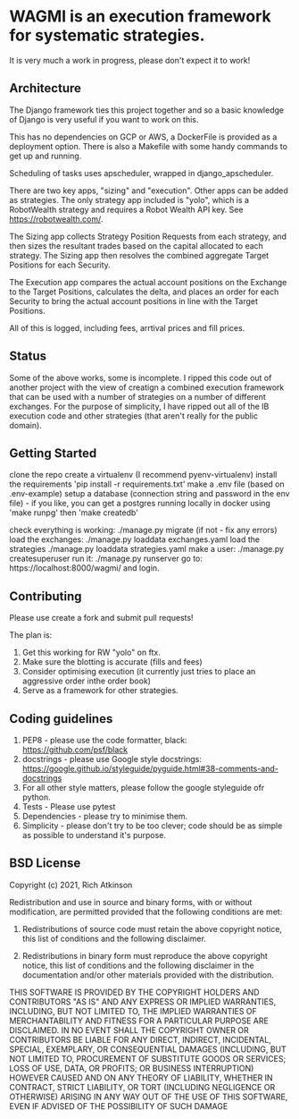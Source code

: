 # WAGMI is an execution framework for systematic strategies.

It is very much a work in progress, please don't expect it to work!

## Architecture

The Django framework ties this project together and so a basic knowledge of Django is very useful if you want to work on this.

This has no dependencies on GCP or AWS, a DockerFile is provided as a deployment option. There is also a Makefile with some handy commands to get up and running.

Scheduling of tasks uses apscheduler, wrapped in django_apscheduler.

There are two key apps, "sizing" and "execution". Other apps can be added as strategies. The only strategy app included is "yolo", which is a RobotWealth strategy and requires a Robot Wealth API key. See https://robotwealth.com/.

The Sizing app collects Strategy Position Requests from each strategy, and then sizes the resultant trades based on the capital allocated to each strategy. The Sizing app then resolves the combined aggregate Target Positions for each Security.

The Execution app compares the actual account positions on the Exchange to the Target Positions, calculates the delta, and places an order for each Security to bring the actual account positions in line with the Target Positions.

All of this is logged, including fees, arrtival prices and fill prices.

## Status

Some of the above works, some is incomplete. I ripped this code out of another project with the view of creatign a combined execution framework that can be used with a number of strategies on a number of different exchanges. For the purpose of simplicity, I have ripped out all of the IB execution code and other strategies (that aren't really for the public domain).

## Getting Started

clone the repo
create a virtualenv (I recommend pyenv-virtualenv)
install the requirements 'pip install -r requirements.txt'
make a .env file (based on .env-example)
setup a database (connection string and password in the env file) - if you like, you can get a postgres running locally in docker using 'make runpg' then 'make createdb'

check everything is working: ./manage.py migrate (if not - fix any errors)
load the exchanges: ./manage.py loaddata exchanges.yaml
load the strategies ./manage.py loaddata strategies.yaml
make a user: ./manage.py createsuperuser
run it: ./manage.py runserver
go to: https://localhost:8000/wagmi/ and login.

## Contributing

Please use create a fork and submit pull requests!

The plan is:

1. Get this working for RW "yolo" on ftx.
2. Make sure the blotting is accurate (fills and fees)
3. Consider optimising execution (it currently just tries to place an aggressive order inthe order book)
4. Serve as a framework for other strategies.

## Coding guidelines

1. PEP8 - please use the code formatter, black: https://github.com/psf/black
2. docstrings - please use Google style docstrings: https://google.github.io/styleguide/pyguide.html#38-comments-and-docstrings
3. For all other style matters, please follow the google styleguide ofr python.
4. Tests - Please use pytest
5. Dependencies - please try to minimise them.
6. Simplicity - please don't try to be too clever; code should be as simple as possible to understand it's purpose.

## BSD License

Copyright (c) 2021, Rich Atkinson

Redistribution and use in source and binary forms, with or without modification, are permitted provided that the following conditions are met:

1. Redistributions of source code must retain the above copyright notice, this list of conditions and the following disclaimer.

2. Redistributions in binary form must reproduce the above copyright notice, this list of conditions and the following disclaimer in the documentation and/or other materials provided with the distribution.

THIS SOFTWARE IS PROVIDED BY THE COPYRIGHT HOLDERS AND CONTRIBUTORS "AS IS" AND ANY EXPRESS OR IMPLIED WARRANTIES, INCLUDING, BUT NOT LIMITED TO, THE IMPLIED WARRANTIES OF MERCHANTABILITY AND FITNESS FOR A PARTICULAR PURPOSE ARE DISCLAIMED. IN NO EVENT SHALL THE COPYRIGHT OWNER OR CONTRIBUTORS BE LIABLE FOR ANY DIRECT, INDIRECT, INCIDENTAL, SPECIAL, EXEMPLARY, OR CONSEQUENTIAL DAMAGES (INCLUDING, BUT NOT LIMITED TO, PROCUREMENT OF SUBSTITUTE GOODS OR SERVICES; LOSS OF USE, DATA, OR PROFITS; OR BUSINESS INTERRUPTION) HOWEVER CAUSED AND ON ANY THEORY OF LIABILITY, WHETHER IN CONTRACT, STRICT LIABILITY, OR TORT (INCLUDING NEGLIGENCE OR OTHERWISE) ARISING IN ANY WAY OUT OF THE USE OF THIS SOFTWARE, EVEN IF ADVISED OF THE POSSIBILITY OF SUCH DAMAGE
